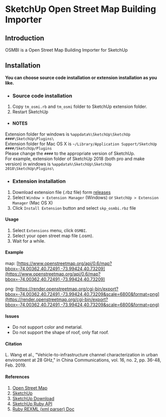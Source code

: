 # SketchUp Open Street Map Building Importer

## Introduction
OSMBI is a Open Street Map Building Importer for SketchUp


## Installation

**You can choose source code installation or extension installation as you like.**

- ### Source code installation

1. Copy `tm_osmi.rb` and `tm_osmi` folder to SketchUp extension folder.
2. Restart SketchUp
- #### NOTES
Extension folder for windows is `%appdata%\SketchUp\SketchUp ####\SketchUp\Plugins\`  
Extension folder for Mac OS X is `~/Library/Application Support/SketchUp ####/SketchUp/Plugins`  
Please change the `####` to the appropriate version of SketchUp.  
For example, extension folder of SketchUp 2018 (both pro and make version) in windows is `%appdata%\SketchUp\SketchUp 2018\SketchUp\Plugins\`

- ### Extension installation
1. Download extension file (.rbz file) form [releases](../../releases)
2. Select `Window > Extension Manager` (Windows) or `SketchUp > Extension Manager` (Mac OS X)
3. Click `Install Extension` button and select `skp_osmbi.rbz` file


#### Usage

1. Select `Extensions` menu, click `OSMBI`.
2. Select your open street map file (.osm).
3. Wait for a while.


#### Example

map: [https://www.openstreetmap.org/api/0.6/map?bbox=-74.00362,40.72491,-73.99424,40.73209](https://www.openstreetmap.org/api/0.6/map?bbox=-74.00362,40.72491,-73.99424,40.73209)

png: [https://render.openstreetmap.org/cgi-bin/export?bbox=-74.00362,40.72491,-73.99424,40.73209&scale=6800&format=png](https://render.openstreetmap.org/cgi-bin/export?bbox=-74.00362,40.72491,-73.99424,40.73209&scale=6800&format=png)


#### Issues
- Do not support color and metarial.
- Do not support the shape of roof, only flat roof.

#### Citation

L. Wang et al., "Vehicle-to-infrastructure channel characterization in urban environment at 28 GHz," in China Communications, vol. 16, no. 2, pp. 36-48, Feb. 2019.

#### References

1. [Open Street Map](https://www.openstreetmap.org/)
2. [SketchUp](https://www.sketchup.com/)
3. [SketchUp Download](https://www.sketchup.com/download/all)
3. [SketchUp Ruby API](https://ruby.sketchup.com/)
4. [Ruby REXML (xml parser) Doc](https://ruby-doc.org/stdlib-2.2.3/libdoc/rexml/rdoc/REXML/Document.html)




